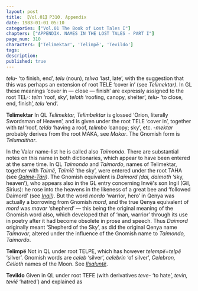 ```yaml
---
layout: post
title: 【Vol.01】P310. Appendix
date: 1983-01-01 05:10
categories: ["Vol.01 The Book of Lost Tales I"]
chapters: ["APPENDIX. NAMES IN THE LOST TALES - PART I"]
page_num: 310
characters: ['Telimektar', 'Telimpë', 'Tevildo']
tags: 
description: 
published: true
---
```


<p style="text-indent: 0;">
<I>telu-</I> ‘to finish, end’, <I>telu</I> (noun), <I>telwa</I> ‘last, late’, with the suggestion that this was perhaps an extension of root TELE ‘cover in’ (see <I>Telimektar)</I>. In GL these meanings ‘cover in — close — finish’ are expressly assigned to the root TEL-: <I>telm</I> ‘roof, sky’, <I>teloth</I> ‘roofing, canopy, shelter’, <I>telu-</I> ‘to close, end, finish’, <I>telu</I> ‘end’.
</p>

<B>Telimektar</B>   In QL <I>Telimektar, Telimbektar</I> is glossed ‘Orion, literally Swordsman of Heaven’, and is given under the root TELE ‘cover in’, together with <I>tel</I> ‘roof, <I>telda</I> ‘having a roof, <I>telimbo</I> ‘canopy; sky’, etc. <I>-mektar</I> probably derives from the root MAKA, see <I>Makar</I>. The Gnomish form is <I>Telumaithar</I>.

In the Valar name-list he is called also <I>Taimondo</I>. There are substantial notes on this name in both dictionaries, which appear to have been entered at the same time. In QL <I>Taimondo</I> and <I>Taimordo</I>, names of Telimektar, together with <I>Taimë, Taimië</I> ‘the sky’, were entered under the root TAHA (see <I>[Qalmë-Tárí]({{site.baseurl}}/characters#Qalmë-Tárí))</I>. The Gnomish equivalent is <I>Daimord (dai, daimoth</I> ‘sky, heaven’), who appears also in the GL entry concerning Inwë's son Ingil (Gil, Sirius): he rose into the heavens in the likeness of a great bee and ‘followed Daimord’ (see <I>[Ingil]({{site.baseurl}}/characters#Ingil))</I>. But the word <I>mordo</I> ‘warrior, hero’ in Qenya was actually a borrowing from Gnomish <I>mord</I>, and the true Qenya equivalent of <I>mord</I> was <I>mavar</I> ‘shepherd’ — this being the original meaning of the Gnomish word also, which developed that of ‘man, warrior’ through its use in poetry after it had become obsolete in prose and speech. Thus <I>Daimord</I> originally meant ‘Shepherd of the Sky’, as did the original Qenya name <I>Taimavar</I>, altered under the influence of the Gnomish name to <I>Taimondo, Taimordo</I>.

<B>Telimpë</B>  Not in QL under root TELPE, which has however <I>telempë=telpë</I> ‘silver’. Gnomish words are <I>celeb</I> ‘silver’, <I>celebrin</I> ‘of silver’, <I>Celebron, Celioth</I> names of the Moon. See <I>[Ilsaluntë]({{site.baseurl}}/characters#Ilsaluntë)</I>.

<B>Tevildo</B>   Given in QL under root TEFE (with derivatives <I>teve-</I> ‘to hate’, <I>tevin, tevië</I> ‘hatred’) and explained as

